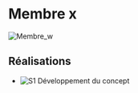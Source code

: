 # Membre x

 ![Membre_w]( https://fakeimg.pl/400x400?text=x)

 ## Réalisations

 <!-- Une image par semaine de la réalisation dont tu es le plus fier avec une légende -->

* ![S1 Développement du concept](https://fakeimg.pl/400x400?text=Concept)